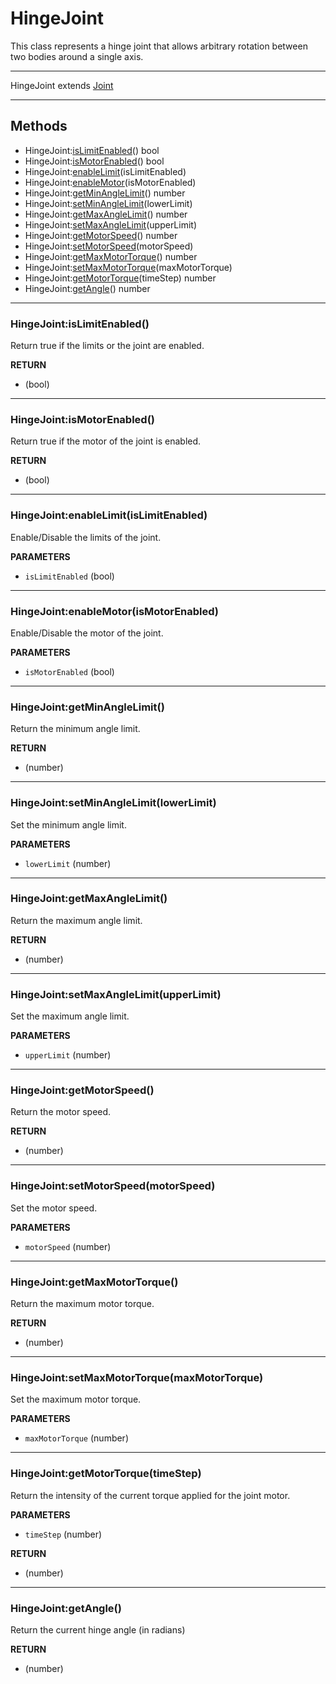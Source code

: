 # HingeJoint

This class represents a hinge joint that allows arbitrary rotation between two bodies around a single axis.

---

HingeJoint extends [Joint](joint.md)

---

## Methods

* HingeJoint:[isLimitEnabled](#hingejointislimitenabled)() bool
* HingeJoint:[isMotorEnabled](#hingejointismotorenabled)() bool
* HingeJoint:[enableLimit](#hingejointenablelimitislimitenabled)(isLimitEnabled) 
* HingeJoint:[enableMotor](#hingejointenablemotorismotorenabled)(isMotorEnabled) 
* HingeJoint:[getMinAngleLimit](#hingejointgetminanglelimit)() number
* HingeJoint:[setMinAngleLimit](#hingejointsetminanglelimitlowerlimit)(lowerLimit)
* HingeJoint:[getMaxAngleLimit](#hingejointgetmaxanglelimit)() number
* HingeJoint:[setMaxAngleLimit](#hingejointsetmaxanglelimitupperlimit)(upperLimit)
* HingeJoint:[getMotorSpeed](#hingejointgetmotorspeed)() number
* HingeJoint:[setMotorSpeed](#hingejointsetmotorspeedmotorspeed)(motorSpeed)
* HingeJoint:[getMaxMotorTorque](#hingejointgetmaxmotortorque)() number
* HingeJoint:[setMaxMotorTorque](#hingejointsetmaxmotortorquemaxmotortorque)(maxMotorTorque)
* HingeJoint:[getMotorTorque](#hingejointgetmotortorquetimestep)(timeStep) number
* HingeJoint:[getAngle](#hingejointgetangle)() number

---
### HingeJoint:isLimitEnabled()

Return true if the limits or the joint are enabled. 

**RETURN**
* (bool)

---
### HingeJoint:isMotorEnabled()

Return true if the motor of the joint is enabled.

**RETURN**
* (bool)

---
### HingeJoint:enableLimit(isLimitEnabled)

Enable/Disable the limits of the joint.

**PARAMETERS**
* `isLimitEnabled` (bool)

---
### HingeJoint:enableMotor(isMotorEnabled)

Enable/Disable the motor of the joint.

**PARAMETERS**
* `isMotorEnabled` (bool)

---
### HingeJoint:getMinAngleLimit()

Return the minimum angle limit.

**RETURN**
* (number)

---
### HingeJoint:setMinAngleLimit(lowerLimit)

Set the minimum angle limit.

**PARAMETERS**
* `lowerLimit` (number)

---
### HingeJoint:getMaxAngleLimit()

Return the maximum angle limit.

**RETURN**
* (number)

---
### HingeJoint:setMaxAngleLimit(upperLimit)

Set the maximum angle limit.

**PARAMETERS**
* `upperLimit` (number)

---
### HingeJoint:getMotorSpeed()

Return the motor speed.

**RETURN**
* (number)

---
### HingeJoint:setMotorSpeed(motorSpeed)

Set the motor speed.

**PARAMETERS**
* `motorSpeed` (number)

---
### HingeJoint:getMaxMotorTorque()

Return the maximum motor torque.

**RETURN**
* (number)

---
### HingeJoint:setMaxMotorTorque(maxMotorTorque)

Set the maximum motor torque.

**PARAMETERS**
* `maxMotorTorque` (number)

---
### HingeJoint:getMotorTorque(timeStep)

Return the intensity of the current torque applied for the joint motor.

**PARAMETERS**
* `timeStep` (number)

**RETURN**
* (number)

---
### HingeJoint:getAngle()

Return the current hinge angle (in radians)

**RETURN**
* (number)
